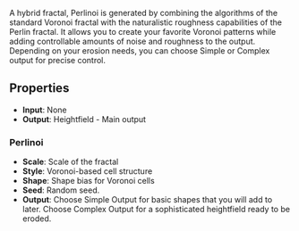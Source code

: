 

A hybrid fractal, Perlinoi is generated by combining the algorithms of the standard Voronoi fractal with the naturalistic roughness capabilities of the Perlin fractal. It allows you to create your favorite Voronoi patterns while adding controllable amounts of noise and roughness to the output. Depending on your erosion needs, you can choose Simple or Complex output for precise control. 

## Properties
- **Input**: None
- **Output**: Heightfield - Main output
### Perlinoi 
- **Scale**: Scale of the fractal
- **Style**: Voronoi-based cell structure
- **Shape**: Shape bias for Voronoi cells
- **Seed**: Random seed.
- **Output**: Choose Simple Output for basic shapes that you will add to later. Choose Complex Output for a sophisticated heightfield ready to be eroded.


